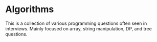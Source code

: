 # Algorithms
This is a collection of various programming questions often seen in interviews. Mainly focused on array, string manipulation, DP, and tree questions. 
